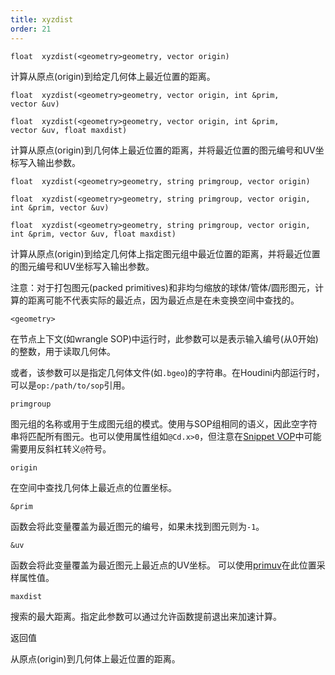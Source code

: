 ```yaml
---
title: xyzdist
order: 21
---
```

`float  xyzdist(<geometry>geometry, vector origin)`

计算从原点(origin)到给定几何体上最近位置的距离。

`float  xyzdist(<geometry>geometry, vector origin, int &prim, vector &uv)`

`float  xyzdist(<geometry>geometry, vector origin, int &prim, vector &uv, float maxdist)`

计算从原点(origin)到几何体上最近位置的距离，并将最近位置的图元编号和UV坐标写入输出参数。

`float  xyzdist(<geometry>geometry, string primgroup, vector origin)`

`float  xyzdist(<geometry>geometry, string primgroup, vector origin, int &prim, vector &uv)`

`float  xyzdist(<geometry>geometry, string primgroup, vector origin, int &prim, vector &uv, float maxdist)`

计算从原点(origin)到给定几何体上指定图元组中最近位置的距离，并将最近位置的图元编号和UV坐标写入输出参数。

注意：对于打包图元(packed primitives)和非均匀缩放的球体/管体/圆形图元，计算的距离可能不代表实际的最近点，因为最近点是在未变换空间中查找的。

`<geometry>`

在节点上下文(如wrangle SOP)中运行时，此参数可以是表示输入编号(从0开始)的整数，用于读取几何体。

或者，该参数可以是指定几何体文件(如`.bgeo`)的字符串。在Houdini内部运行时，可以是`op:/path/to/sop`引用。

`primgroup`

图元组的名称或用于生成图元组的模式。使用与SOP组相同的语义，因此空字符串将匹配所有图元。也可以使用属性组如`@Cd.x>0`，但注意在[Snippet VOP](../../nodes/vop/snippet.html "运行VEX代码片段来修改输入值")中可能需要用反斜杠转义`@`符号。

`origin`

在空间中查找几何体上最近点的位置坐标。

`&prim`

函数会将此变量覆盖为最近图元的编号，如果未找到图元则为`-1`。

`&uv`

函数会将此变量覆盖为最近图元上最近点的UV坐标。
可以使用[primuv](primuv.html "在特定参数化(uvw)位置插值属性值")在此位置采样属性值。

`maxdist`

搜索的最大距离。指定此参数可以通过允许函数提前退出来加速计算。

返回值

从原点(origin)到几何体上最近位置的距离。